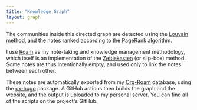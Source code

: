 ```yaml
---
title: "Knowledge Graph"
layout: graph
---
```


The communities inside this directed graph are detected using the [Louvain method](<ref "/posts/20210125193003-louvain">), and the notes ranked according to the [PageRank algorithm](<ref "/posts/20210125210011-pagerank">).

I use [Roam](https://github.com/org-roam/org-roam) as my note-taking and knowledge management methodology, which itself is an implementation of the [Zettlekasten](https://en.wikipedia.org/wiki/Zettelkasten) (or slip-box) method. Some notes are thus intentionally empty, and used only to link the notes between each other.

These notes are automatically exported from my [Org-Roam](https://github.com/org-roam/org-roam) database, using the [ox-hugo](https://ox-hugo.scripter.co/) package. A GitHub actions then builds the graph and the website, and the output is uploaded to my personal server. You can find all of the scripts on the project's GitHub.
